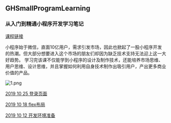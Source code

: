 ## GHSmallProgramLearning

### 从入门到精通小程序开发学习笔记

[课程链接](https://ke.qq.com/course/435191)

小程序始于微信，直面10亿用户，需求引发市场，因此也掀起了一股小程序开发的热潮。但大部分想要进入这个市场的朋友们却因为缺乏技术支持无法迎上这一大好趋势。
学习完该课不仅能学到小程序的设计及制作技术，还能培养市场思维、用户思维、设计思维，并且掌握如何利用自身技术制作出吸引用户，产出更多商业价值的产品。

![1.png](https://upload-images.jianshu.io/upload_images/1419035-daf07b1e55caff40.png?imageMogr2/auto-orient/strip%7CimageView2/2/w/1240)


[2019 10 25 登录页面](https://github.com/shabake/GHSmallProgramLearning/wiki/2019-10-25-登录页面)

[2019 10 18 flex布局](https://github.com/shabake/GHSmallProgramLearning/wiki/2019-10-18-flex布局)

[2019 10 12 开发环境准备](https://github.com/shabake/GHSmallProgramLearning/wiki/2019-10-12-开发环境准备)
